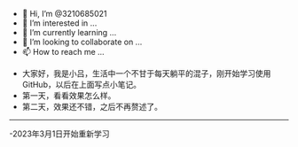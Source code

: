 - 👋 Hi, I’m @3210685021
- 👀 I’m interested in ...
- 🌱 I’m currently learning ...
- 💞️ I’m looking to collaborate on ...
- 📫 How to reach me ...

<!---
3210685021/3210685021 is a ✨ special ✨ repository because its `README.md` (this file) appears on your GitHub profile.
You can click the Preview link to take a look at your changes.
--->
- 大家好，我是小吕，生活中一个不甘于每天躺平的混子，刚开始学习使用GitHub，以后在上面写点小笔记。
- 第一天，看看效果怎么样。
- 第二天，效果还不错，之后不再赘述了。
---
-2023年3月1日开始重新学习

